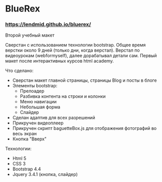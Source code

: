 # BlueRex
### https://lendmid.github.io/bluerex/

Второй учебный макет

Сверстан с использованием технологии bootstrap. Общее время верстки около 9 дней (только дни, когда верстал). Верстал по видеоурокам (webformyself), далее дорабатывал детали сам. Первый макет после интерактивных курсов html academy. 

Что сделано: 
- Сверстан макет главной страницы, страницы Blog и посты в блоге
- Элементы bootstrap: 
  - Прелоадер
  - Разбивка контента на строки и колонки
  - Меню навигации 
  - Небольшая форма
  - Слайдер 
- Сделан адаптив для всех разрешений
- Прикручен видеоплеер
- Прикручен скрипт baguetteBox.js для отображения фотографий во весь экран
- Кнопка "Вверх"

Технологии: 
- Html 5
- CSS 3
- Bootstrap 4.4
- Jquery 3.4.1 (кнопка, слайдер)
